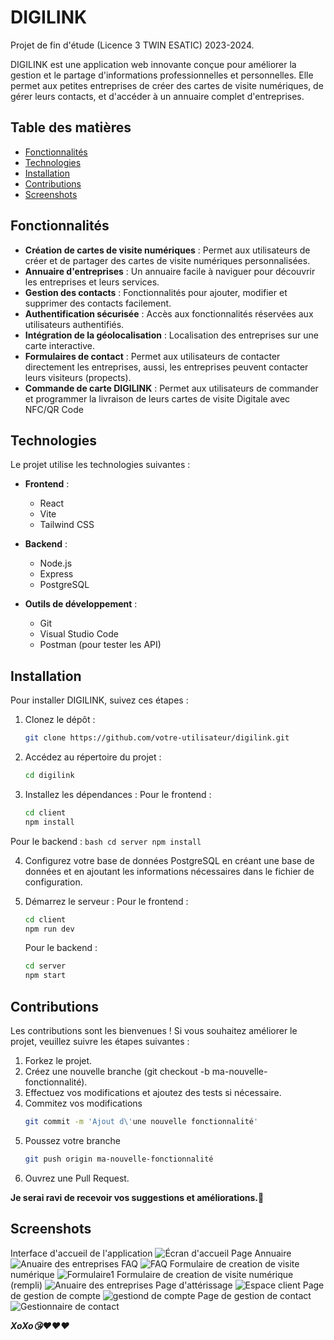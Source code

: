 # DIGILINK

Projet de fin d'étude (Licence 3 TWIN ESATIC) 2023-2024. 

DIGILINK est une application web innovante conçue pour améliorer la gestion et le partage d'informations professionnelles et personnelles. Elle permet aux petites entreprises de créer des cartes de visite numériques, de gérer leurs contacts, et d'accéder à un annuaire complet d'entreprises.

## Table des matières

- [Fonctionnalités](#Fonctionnalités)
- [Technologies](#Technologies)
- [Installation](#Installation)
- [Contributions](#Contributions)
- [Screenshots](#Screenshots)

## Fonctionnalités

- **Création de cartes de visite numériques** : Permet aux utilisateurs de créer et de partager des cartes de visite numériques personnalisées.
- **Annuaire d'entreprises** : Un annuaire facile à naviguer pour découvrir les entreprises et leurs services.
- **Gestion des contacts** : Fonctionnalités pour ajouter, modifier et supprimer des contacts facilement.
- **Authentification sécurisée** : Accès aux fonctionnalités réservées aux utilisateurs authentifiés.
- **Intégration de la géolocalisation** : Localisation des entreprises sur une carte interactive.
- **Formulaires de contact** : Permet aux utilisateurs de contacter directement les entreprises, aussi, les entreprises peuvent contacter leurs visiteurs (propects).
- **Commande de carte DIGILINK** : Permet aux utilisateurs de commander et programmer la livraison de leurs cartes de visite Digitale avec NFC/QR Code

## Technologies

Le projet utilise les technologies suivantes :

- **Frontend** :
  - React
  - Vite
  - Tailwind CSS

- **Backend** :
  - Node.js
  - Express
  - PostgreSQL

- **Outils de développement** :
  - Git
  - Visual Studio Code
  - Postman (pour tester les API)

## Installation

Pour installer DIGILINK, suivez ces étapes :

1. Clonez le dépôt :
   ```bash
   git clone https://github.com/votre-utilisateur/digilink.git
   ```
   
2. Accédez au répertoire du projet :
    ```bash
    cd digilink
    ```
3. Installez les dépendances :
  Pour le frontend :
    ```bash
    cd client
    npm install
    ```
Pour le backend :
    ```bash
    cd server
    npm install
    ```
    
4. Configurez votre base de données PostgreSQL en créant une base de données et en ajoutant les informations nécessaires dans le fichier de configuration.

5. Démarrez le serveur :
    Pour le frontend :
    ```bash
    cd client
    npm run dev
    ```
    Pour le backend :
    ```bash
    cd server
    npm start
    ```
    
## Contributions
Les contributions sont les bienvenues ! Si vous souhaitez améliorer le projet, veuillez suivre les étapes suivantes :

1. Forkez le projet.
2. Créez une nouvelle branche (git checkout -b ma-nouvelle-fonctionnalité).
3. Effectuez vos modifications et ajoutez des tests si nécessaire.
4. Commitez vos modifications
     ```bash
     git commit -m 'Ajout d\'une nouvelle fonctionnalité'
     ```
5. Poussez votre branche
     ```bash
     git push origin ma-nouvelle-fonctionnalité
     ```
6. Ouvrez une Pull Request.

**Je serai ravi de recevoir vos suggestions et améliorations.🤗**

## Screenshots

Interface d'accueil de l'application ![Écran d'accueil](images/DIGI1.PNG)
Page Annuaire ![Anuaire des entreprises](images/DIGI2.PNG)
FAQ ![FAQ](images/DIGI3.PNG)
Formulaire de creation de visite numérique ![Formulaire1 ](images/DIGI4.PNG)
Formulaire de creation de visite numérique (rempli) ![Anuaire des entreprises](images/DIGI5.PNG)
Page d'attérissage ![Espace client](images/DIGI6.PNG)
Page de gestion de compte ![gestiond de compte](images/DIGI7.PNG)
Page de gestion de contact ![Gestionnaire de contact](images/DIGI8.PNG)


***XoXo😘❤️❤️❤️***
